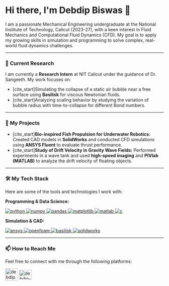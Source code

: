# Hi there, I'm Debdip Biswas 👋

I am a passionate Mechanical Engineering undergraduate at the National Institute of Technology, Calicut (2023-27), with a keen interest in Fluid Mechanics and Computational Fluid Dynamics (CFD). My goal is to apply my growing skills in simulation and programming to solve complex, real-world fluid dynamics challenges.

---

### 🔬 **Current Research**

I am currently a **Research Intern** at NIT Calicut under the guidance of Dr. Sangeeth. My work focuses on:
* [cite_start]Simulating the collapse of a static air bubble near a free surface using **Basilisk** for viscous Newtonian fluids. 
* [cite_start]Analyzing scaling behavior by studying the variation of bubble radius with time-to-collapse for different Bond numbers. 

---

### 🚀 **My Projects**

* [cite_start]**Bio-inspired Fish Propulsion for Underwater Robotics:** Created CAD models in **SolidWorks** and conducted CFD simulations using **ANSYS Fluent** to evaluate thrust performance. 
* [cite_start]**Study of Drift Velocity in Gravity Wave Fields:** Performed experiments in a wave tank and used **high-speed imaging** and **PIVlab (MATLAB)** to analyze the drift velocity of floating objects. 

---

### 🛠️ **My Tech Stack**

Here are some of the tools and technologies I work with:

**Programming & Data Science:**
<p align="left">
    <a href="https://www.python.org" target="_blank" rel="noreferrer"> <img src="https://img.shields.io/badge/Python-3776AB?style=for-the-badge&logo=python&logoColor=white" alt="python"/> </a>
    <a href="https://numpy.org/" target="_blank" rel="noreferrer"> <img src="https://img.shields.io/badge/Numpy-013243?style=for-the-badge&logo=numpy&logoColor=white" alt="numpy"/> </a>
    <a href="https://pandas.pydata.org/" target="_blank" rel="noreferrer"> <img src="https://img.shields.io/badge/Pandas-150458?style=for-the-badge&logo=pandas&logoColor=white" alt="pandas"/> </a>
    <a href="https://matplotlib.org/" target="_blank" rel="noreferrer"> <img src="https://img.shields.io/badge/Matplotlib-313131?style=for-the-badge&logo=matplotlib&logoColor=white" alt="matplotlib"/> </a>
    <a href="https://www.mathworks.com/products/matlab.html" target="_blank" rel="noreferrer"> <img src="https://img.shields.io/badge/MATLAB-0076A8?style=for-the-badge&logo=mathworks&logoColor=white" alt="matlab"/> </a>
    <a href="https://en.cppreference.com/w/c/language" target="_blank" rel="noreferrer"> <img src="https://img.shields.io/badge/C-00599C?style=for-the-badge&logo=c&logoColor=white" alt="c"/> </a>
</p>

**Simulation & CAD:**
<p align="left">
    <a href="https://www.ansys.com/" target="_blank" rel="noreferrer"> <img src="https://img.shields.io/badge/ANSYS-ED1C24?style=for-the-badge&logo=ansys&logoColor=white" alt="ansys"/> </a>
    <a href="https://openfoam.org/" target="_blank" rel="noreferrer"> <img src="https://img.shields.io/badge/OpenFOAM-002C6A?style=for-the-badge&logo=openfoam&logoColor=white" alt="openfoam"/> </a>
    <a href="http://basilisk.fr/" target="_blank" rel="noreferrer"> <img src="https://img.shields.io/badge/Basilisk-59945B?style=for-the-badge" alt="basilisk"/> </a>
    <a href="https://www.solidworks.com/" target="_blank" rel="noreferrer"> <img src="https://img.shields.io/badge/SolidWorks-0078B5?style=for-the-badge&logo=solidworks&logoColor=white" alt="solidworks"/> </a>
</p>

---

### 📫 **How to Reach Me**

Feel free to connect with me through the following platforms:

<p align="left">
<a href="mailto:debdip.b230273me@nitc.ac.in" target="blank"><img align="center" src="https://cdn-icons-png.flaticon.com/512/665/665233.png" alt="debdip.b230273me@nitc.ac.in" height="40" width="40" /></a>
<a href="https://linkedin.com/in/debdip-biswas" target="blank"><img align="center" src="https://raw.githubusercontent.com/rahuldkjain/github-profile-readme-generator/master/src/images/icons/Social/linked-in-alt.svg" alt="debdip-biswas" height="30" width="40" /></a>
</p>
